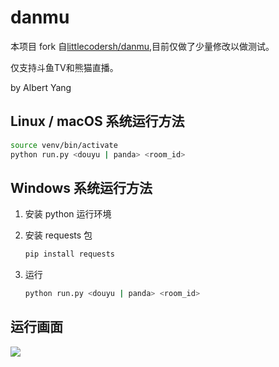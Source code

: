 # danmu

本项目 fork 自[littlecodersh/danmu](https://github.com/littlecodersh/danmu),目前仅做了少量修改以做测试。

仅支持斗鱼TV和熊猫直播。

by Albert Yang

## Linux / macOS 系统运行方法

```bash
source venv/bin/activate
python run.py <douyu | panda> <room_id>
```

## Windows 系统运行方法

1. 安装 python 运行环境

2. 安装 requests 包
   ```bash
   pip install requests
   ```

3. 运行
   ```bash
   python run.py <douyu | panda> <room_id>
   ```
   
## 运行画面

![](http://pic-pool.qiniudn.com/danmu.gif)